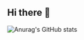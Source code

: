 ## Hi there 👋

![Anurag's GitHub stats](https://github-readme-stats.vercel.app/api?username=malayit23&show_icons=true&theme=radical)
